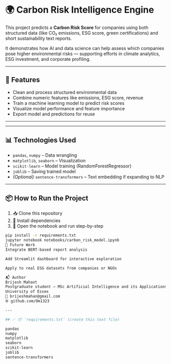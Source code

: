 # 🌍 Carbon Risk Intelligence Engine

This project predicts a **Carbon Risk Score** for companies using both structured data (like CO₂ emissions, ESG score, green certifications) and short sustainability text reports.

It demonstrates how AI and data science can help assess which companies pose higher environmental risks — supporting efforts in climate analytics, ESG investment, and corporate profiling.

---

## 🚀 Features

- Clean and process structured environmental data
- Combine numeric features like emissions, ESG score, revenue
- Train a machine learning model to predict risk scores
- Visualize model performance and feature importance
- Export model and predictions for reuse

---


---

## 📊 Technologies Used

- `pandas`, `numpy` – Data wrangling
- `matplotlib`, `seaborn` – Visualization
- `scikit-learn` – Model training (RandomForestRegressor)
- `joblib` – Saving trained model
- *(Optional)* `sentence-transformers` – Text embedding if expanding to NLP

---

## 📦 How to Run the Project

1. 📥 Clone this repository  
2. 🧪 Install dependencies  
3. 📓 Open the notebook and run step-by-step

```bash
pip install -r requirements.txt
jupyter notebook notebooks/carbon_risk_model.ipynb
🧠 Future Work
Integrate BERT-based report analysis

Add Streamlit dashboard for interactive exploration

Apply to real ESG datasets from companies or NGOs

📬 Author
Brijesh Mahant
Postgraduate student – MSc Artificial Intelligence and its Applications
University of Essex
📧 brijeshmahan@gmail.com
🌐 github.com/Om1323

---

## ✅ 📦 `requirements.txt` (create this text file)

pandas
numpy
matplotlib
seaborn
scikit-learn
joblib
sentence-transformers

